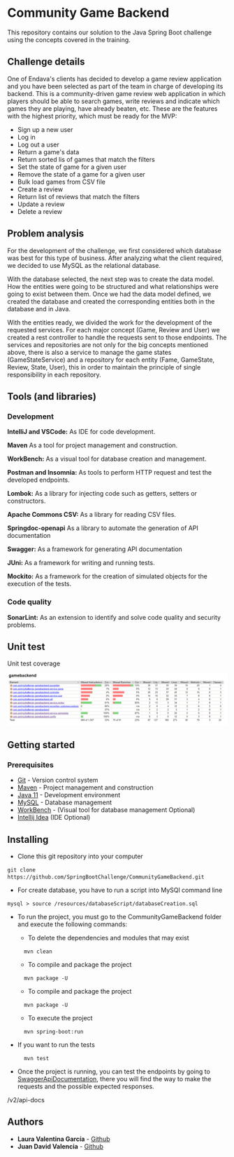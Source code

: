 # Community Game Backend
This repository contains our solution to the Java Spring Boot challenge using the concepts covered in the training.

## Challenge details
One of Endava's clients has decided to develop a game review application and you have  been selected as part of the team in charge of developing its backend. This is a community-driven game review web application in which players should be able to search games, write  reviews and indicate which games they are playing, have already beaten, etc.  These are the features with the highest priority, which must be ready for the MVP:

* Sign up a new user
* Log in 
* Log out a user
* Return a game's data
* Return sorted lis of games that match the filters
* Set the state of game for a given user 
* Remove the state of a game for a given user 
* Bulk load games from CSV file 
* Create a review 
* Return list of reviews that match the filters 
* Update a review 
* Delete a review

## Problem analysis 
For the development of the challenge, we first considered which database was best for this type of business. After analyzing what the client required, we decided to use MySQL as the relational database. 

With the database selected, the next step was to create the data model. How the entities were going to be structured and what relationships were going to exist between them. Once we had the data model defined, we created the database and created the corresponding entities both in the database and in Java.

With the entities ready, we divided the work for the development of the requested services. For each major concept (Game, Review and User) we created a rest controller to handle the requests sent to those endpoints. The services and repositories are not only for the big concepts mentioned above, there is also a service to manage the game states (GameStateService) and a repository for each entity (Fame, GameState, Review, State, User), this in order to maintain the principle of single responsibility in each repository.
## Tools (and libraries)
### Development
**IntelliJ and VSCode:** As IDE for code development.

**Maven** As a tool for project management and construction.

**WorkBench:** As a visual tool for database creation and management.

**Postman and Insomnia:** As tools to perform HTTP request and test the developed endpoints.

**Lombok:** As a library for injecting code such as getters, setters or constructors.

**Apache Commons CSV:** As a library for reading CSV files.

**Springdoc-openapi** As a library to automate the generation of API documentation

**Swagger:** As a framework for generating API documentation

**JUni:** As a framework for writing and running tests.

**Mockito:** As a framework for the creation of simulated objects for the execution of the tests.

### Code quality
**SonarLint:** As an extension to identify and solve code quality and security problems.

## Unit test

Unit test coverage

![](resources/img/testCoverage.png)

## Getting started 
### Prerequisites 
-   [Git](https://git-scm.com/downloads) - Version control system
-   [Maven](https://maven.apache.org/download.cgi) - Project management and construction
-   [Java 11](https://www.java.com/download/ie_manual.jsp) - Development environment
-   [MySQL](https://dev.mysql.com/downloads/installer/) - Database management 
  - [WorkBench](https://dev.mysql.com/downloads/workbench/) - (Visual tool for database management Optional)
-   [Intellij Idea](https://www.jetbrains.com/es-es/idea/download/) (IDE Optional)

## Installing 
* Clone this git repository into your computer 
```
git clone https://github.com/SpringBootChallenge/CommunityGameBackend.git
```
* For create database, you have to run a script into MySQl command line
```
mysql > source /resources/databaseScript/databaseCreation.sql
```
* To run the project, you must go to the CommunityGameBackend folder and execute the following commands: 
  * To delete the dependencies and modules that may exist
  ```
    mvn clean 
  ```
  * To compile and package the project 
  ```
    mvn package -U 
  ```
  * To compile and package the project
  ```
    mvn package -U 
  ```
  * To execute the project
  ```
    mvn spring-boot:run
  ```

* If you want to run the tests
  ```
    mvn test
  ```

* Once the project is running, you can test the endpoints by going to [SwaggerApiDocumentation](http://localhost:8080/swagger-ui.html), there you will find the way to make the requests and the possible expected responses.


/v2/api-docs
## Authors
* **Laura Valentina García** - [Github](https://github.com/laura-gar) 
* **Juan David Valencia** - [Github](https://github.com/juanvalag2019)